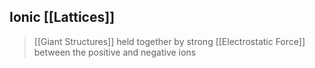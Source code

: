 ## Ionic [[Lattices]]

> [[Giant Structures]] held together by strong [[Electrostatic Force]] between the positive and negative ions
> 